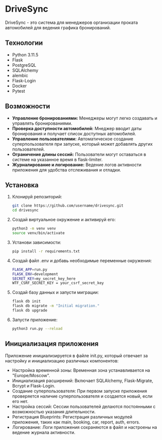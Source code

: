 # DriveSync

DriveSync - это система для менеджеров организации проката автомобилей для ведения графика бронирований.

## Технологии

- Python 3.11.5
- Flask
- PostgreSQL
- SQLAlchemy
- alembic
- Flask-Login
- Docker
- Pytest

## Возможности

- **Управление бронированиями:** Менеджеры могут легко создавать и управлять бронированиями.
- **Проверка доступности автомобилей:** Мнеджер вводит даты бронирования и получает список доступных автомобилей.
- **Управление пользователями:** Автоматическое создание суперпользователя при запуске, который может добавлять других пользователей.
- **Ограничение длины сессий:** Пользователи могут оставаться в системе на указанное время в flask-limiter.
- **Журналирование и логирование:** Ведение логов активности приложения для удобства отслеживания и отладки.

## Установка

1. Клонируй репозиторий:
   ```bash
   git clone https://github.com/username/drivesync.git
   cd drivesync

2. Создай виртуальное окружение и активируй его:
    ```bash
    python3 -m venv venv
    source venv/bin/activate
3. Установи зависимости:
    ```bash
    pip install -r requirements.txt
4. Создай файл .env и добавь необходимые переменные окружения:
    ```bash
    FLASK_APP=run.py
    FLASK_ENV=development
    SECRET_KEY=my_secret_key_here
    WTF_CSRF_SECRET_KEY = your_csrf_secret_key
5. Создай базу данных и запусти миграции:
    ```bash
    flask db init
    flask db migrate -m "Initial migration."
    flask db upgrade
6. Запусти приложение:
    ```bash
    python3 run.py --reload

## Инициализация приложения

Приложение инициализируется в файле init.py, который отвечает за настройку и инициализацию различных компонентов:

- Настройка временной зоны: Временная зона устанавливается на "Europe/Moscow".
- Инициализация расширений: Включает SQLAlchemy, Flask-Migrate, Bcrypt и Flask-Login.
- Создание суперпользователя: При первом запуске приложения проверяется наличие суперпользователя и создается новый, если его нет.
- Настройка сессий: Сессии пользователей делаются постоянными с возможностью указания длительности.
- Регистрация Blueprints: Регистрация различных модулей приложения, таких как main, booking, car, report, auth, errors.
- Логирование: Логи приложения сохраняются в файл и настроены на ведение журнала активности.